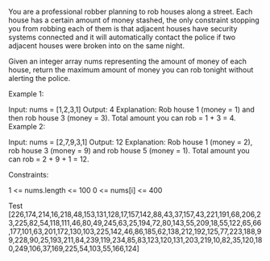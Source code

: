 You are a professional robber planning to rob houses along a street. Each house has a certain amount of money stashed, the only constraint stopping you from robbing each of them is that adjacent houses have security systems connected and it will automatically contact the police if two adjacent houses were broken into on the same night.

Given an integer array nums representing the amount of money of each house, return the maximum amount of money you can rob tonight without alerting the police.

Example 1:

Input: nums = [1,2,3,1]
Output: 4
Explanation: Rob house 1 (money = 1) and then rob house 3 (money = 3).
Total amount you can rob = 1 + 3 = 4.
Example 2:

Input: nums = [2,7,9,3,1]
Output: 12
Explanation: Rob house 1 (money = 2), rob house 3 (money = 9) and rob house 5 (money = 1).
Total amount you can rob = 2 + 9 + 1 = 12.

Constraints:

1 <= nums.length <= 100
0 <= nums[i] <= 400

Test
[226,174,214,16,218,48,153,131,128,17,157,142,88,43,37,157,43,221,191,68,206,23,225,82,54,118,111,46,80,49,245,63,25,194,72,80,143,55,209,18,55,122,65,66,177,101,63,201,172,130,103,225,142,46,86,185,62,138,212,192,125,77,223,188,99,228,90,25,193,211,84,239,119,234,85,83,123,120,131,203,219,10,82,35,120,180,249,106,37,169,225,54,103,55,166,124]
